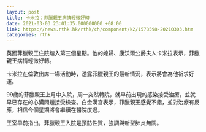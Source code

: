 ```yaml
---
layout: post
title: 卡米拉：菲臘親王病情輕微好轉
date: 2021-03-03 23:01:35.000000000 +08:00
link: https://news.rthk.hk/rthk/ch/component/k2/1578598-20210303.htm
categories: rthk
---
```


英國菲臘親王住院踏入第三個星期。他的媳婦、康沃爾公爵夫人卡米拉表示，菲臘親王病情輕微好轉。

卡米拉在倫敦出席一場活動時，透露菲臘親王的最新情況，表示將會為他祈求好運。

99歲的菲臘親王上月中入院，周一突然轉院，就早前出現的感染接受治療，並就早已存在的心臟問題接受檢查。白金漢宮表示，菲臘親王感覺不錯，並對治療有反應，相信今個星期將會繼續在醫院度過。

王室早前指出，菲臘親王入院是預防性質，強調與新型肺炎無關。
